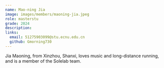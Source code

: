 ```yaml
---
name: Mao-ning Jia
image: images/members/maoning-jia.jpeg
role: masterstu
grade: 2024
description: 
links:
  email: 51275903099@stu.ecnu.edu.cn
  github: Gmorning730
---
```

Jia Maoning, from Xinzhou, Shanxi, loves music and long-distance running, and is a member of the Solelab team.
